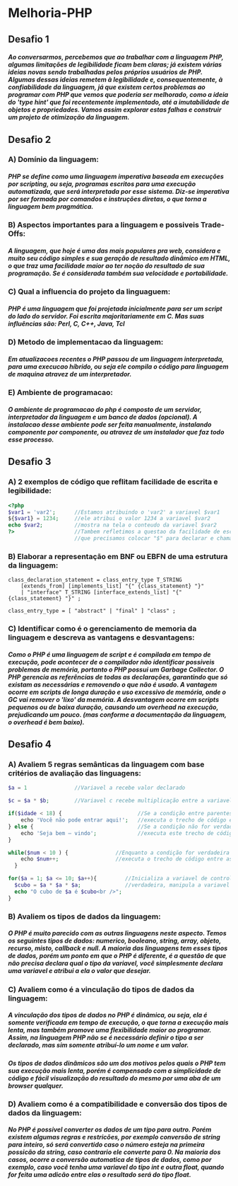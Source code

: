# Melhoria-PHP

## Desafio 1 

##### Ao conversarmos, percebemos que ao trabalhar com a linguagem PHP, algumas limitações de legibilidade ficam bem claras; já existem várias ideias novas sendo trabalhadas pelos próprios usuários de PHP. Algumas dessas ideias remetem à legibilidade e, consequentemente, à confiabilidade da linguagem, já que existem certos problemas ao programar com PHP que vemos que poderia ser melhorado, como a ideia do 'type hint' que foi recentemente implementado, até a imutabilidade de objetos e propriedades. Vamos assim explorar estas falhas e construir um projeto de otimização da linguagem.

## Desafio 2

### A) Domínio da linguagem:
##### PHP se define como uma linguagem imperativa baseada em execuções por scripting, ou seja, programas escritos para uma execução automatizada, que será interpretada por esse sistema. Diz-se imperativa por ser formada por comandos e instruções diretas, o que torna a linguagem bem pragmática.

### B) Aspectos importantes para a linguagem e possiveis Trade-Offs:
##### A linguagem, que hoje é uma das mais populares pra web, considera e muito seu código simples e sua geração de resultado dinâmico em HTML, o que traz uma facilidade maior ao ter noção do resultado de sua programação. Se é considerada também sua velocidade e portabilidade.

### C) Qual a influencia do projeto da linguaguem: 
##### PHP é uma linguagem que foi projetada inicialmente para ser um script do lado do servidor. Foi escrita majoritariamente em C. Mas suas influências são: Perl, C, C++, Java, Tcl  

### D) Metodo de implementacao da linguagem:
##### Em atualizacoes recentes o PHP passou de um linguagem interpretada, para uma execucao híbrido, ou seja ele compila o código para linguagem de maquina atravez de um interpretador.

### E) Ambiente de programacao:
##### O ambiente de programacao do php é composto de um servidor, interpretador da linguagem e um banco de dados (opcional). A instalacao desse ambiente pode ser feita manualmente, instalando componente por componente, ou atravez de um instalador que faz todo esse processo.

## Desafio 3

### A) 2 exemplos de código que reflitam facilidade de escrita e legibilidade:

```php
<?php
$var1 = 'var2';      //Estamos atribuindo o 'var2' a variavel $var1
${$var1} = 1234;     //ele atribui o valor 1234 a variavel $var2
echo $var2;          //mostra na tela o conteudo da variavel $var2
?>                   //Tambem refletimos a questao da facilidade de escrita, sendo
                     //que precisamos colocar "$" para declarar e chamar qualquer variavel
```

### B) Elaborar a representação em BNF ou EBFN de uma estrutura da linguagem:

```
class_declaration_statement = class_entry_type T_STRING
    [extends_from] [implements_list] "{" {class_statement} "}"
    | "interface" T_STRING [interface_extends_list] "{" {class_statement} "}" ;

class_entry_type = [ "abstract" | "final" ] "class" ;
``` 

### C) Identificar como é o gerenciamento de memoria da linguagem e descreva as vantagens e desvantagens:
##### Como o PHP é uma linguagem de script e é compilada em tempo de execução, pode acontecer de o compilador não identificar possiveis problemas de memória, portanto o PHP possui um Garbage Collector. O PHP gerencia as referências de todas as declarações, garantindo que só existam as necessárias e removendo o que não é usado. A vantagem ocorre em scripts de longa duração e uso excessivo de memória, onde o GC vai remover o 'lixo' da memória. A desvantagem ocorre em scripts pequenos ou de baixa duração, causando um overhead na execução, prejudicando um pouco. (mas conforme a documentação da linguagem, o overhead é bem baixo).

## Desafio 4

### A) Avaliem 5 regras semânticas da linguagem com base critérios de avaliação das linguagens:
```php
$a = 1               //Variavel a recebe valor declarado
```

```php
$c = $a * $b;        //Variavel c recebe multiplicação entre a variavel a e b
```

```php
if($idade < 18) {                        //Se a condição entre parenteses for verdadeira 
    echo 'Você não pode entrar aqui!';   //executa o trecho de código entre as chaves
} else {                                 //Se a condição não for verdadeira então
    echo 'Seja bem – vindo';             //executa este trecho de código entre as chaves
} 
```

```php                         
while($num < 10 ) {               //Enquanto a condição for verdadeira
    echo $num++;                  //executa o trecho de código entre as chaves
  }
```

```php 
for($a = 1; $a <= 10; $a++){         //Inicializa a variavel de controle, executa o laço de repetição enquanto a condição for 
  $cubo = $a * $a * $a;              //verdadeira, manipula a variavel de controle e executa o trecho de código entre chaves
  echo "O cubo de $a é $cubo<br />";
}
```

### B) Avaliem os tipos de dados da linguagem:
##### O PHP é muito parecido com as outras linguagens neste aspecto. Temos os seguintes tipos de dados: numerico, booleano, string, array, objeto, recurso, misto, callback e null. A maioria das linguagens tem esses tipos de dados, porém um ponto em que o PHP é diferente, é a questão de que não precisa declara qual o tipo da variavel, você simplesmente declara uma variavel e atribui a ela o valor que desejar.

### C) Avaliem como é a vinculação do tipos de dados da linguagem:
##### A vinculação dos tipos de dados no PHP é dinâmica, ou seja, ela é somente verificada em tempo de execução, o que torna a execução mais lenta, mas também promove uma flexibilidade maior ao programar. Assim, na linguagem PHP não se é necessário definir o tipo a ser declarado, mas sim somente atribuí-lo um nome e um valor.
##### Os tipos de dados dinâmicos são um dos motivos pelos quais o PHP tem sua execução mais lenta, porém é  compensado com a simplicidade de código e fácil visualização do resultado do mesmo por uma aba de um browser qualquer.


### D) Avaliem como é a compatibilidade e conversão dos tipos de dados da linguagem:
##### No PHP é possivel converter os dados de um tipo para outro. Porém existem algumas regras e restricões, por exemplo conversão de string para inteiro, só será convertido caso o número esteja na primeira possicão da string, caso contrario ele converte para 0. Na maioria dos casos, ocorre a conversão automatica de tipos de dados, como por exemplo, caso você tenha uma variavel do tipo int e outra float, quando for feita uma adicão entre elas o resultado será do tipo float.


